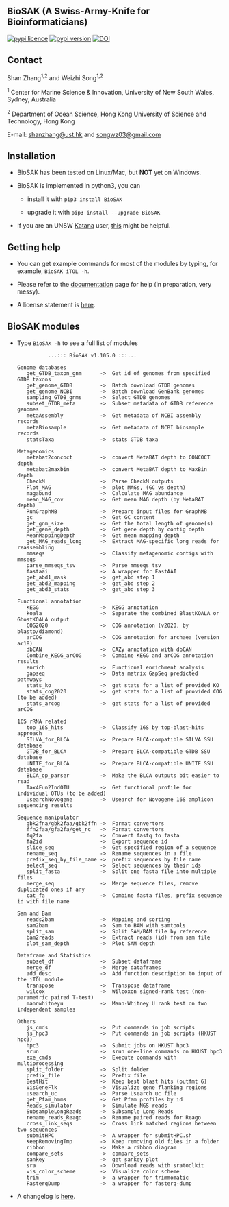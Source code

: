 
## BioSAK (A Swiss-Army-Knife for Bioinformaticians)

[![pypi licence ](https://img.shields.io/pypi/l/BioSAK.svg)](https://opensource.org/licenses/gpl-3.0.html)
[![pypi version ](https://img.shields.io/pypi/v/BioSAK.svg)](https://pypi.python.org/pypi/BioSAK) 
[![DOI](https://zenodo.org/badge/DOI/10.5281/zenodo.4070001.svg)](https://doi.org/10.5281/zenodo.4070001)


Contact
---

Shan Zhang<sup>1,2</sup> and Weizhi Song<sup>1,2</sup>

<sup>1</sup> Center for Marine Science & Innovation, University of New South Wales, Sydney, Australia

<sup>2</sup> Department of Ocean Science, Hong Kong University of Science and Technology, Hong Kong

E-mail: shanzhang@ust.hk and songwz03@gmail.com


Installation
---

+ BioSAK has been tested on Linux/Mac, but **NOT** yet on Windows.


+ BioSAK is implemented in python3, you can

  + install it with `pip3 install BioSAK`
  
  + upgrade it with `pip3 install --upgrade BioSAK`


+ If you are an UNSW [Katana](https://research.unsw.edu.au/katana) user, [this](doc/katana.md) might be helpful.


 Getting help
---

+ You can get example commands for most of the modules by typing, for example, `BioSAK iTOL -h`.


+ Please refer to the [documentation](doc/Index.md) page for help (in preparation, very messy).


[//]: # (+ **中文版**帮助文件[在此]&#40;doc/Index_cn.md&#41;.)


+ A license statement is [here](LICENSE).


BioSAK modules
---

+ Type `BioSAK -h` to see a full list of modules


                ...::: BioSAK v1.105.0 :::...

      Genome databases
         get_GTDB_taxon_gnm      ->  Get id of genomes from specified GTDB taxons
         get_genome_GTDB         ->  Batch download GTDB genomes
         get_genome_NCBI         ->  Batch download GenBank genomes
         sampling_GTDB_gnms      ->  Select GTDB genomes
         subset_GTDB_meta        ->  Subset metadata of GTDB reference genomes
         metaAssembly            ->  Get metadata of NCBI assembly records
         metaBiosample           ->  Get metadata of NCBI biosample records
         statsTaxa               ->  stats GTDB taxa
  
      Metagenomics
         metabat2concoct         ->  convert MetaBAT depth to CONCOCT depth
         metabat2maxbin          ->  convert MetaBAT depth to MaxBin depth
         CheckM                  ->  Parse CheckM outputs
         Plot_MAG                ->  plot MAGs, (GC vs depth)
         magabund                ->  Calculate MAG abundance
         mean_MAG_cov            ->  Get mean MAG depth (by MetaBAT depth)
         RunGraphMB              ->  Prepare input files for GraphMB
         gc                      ->  Get GC content
         get_gnm_size            ->  Get the total length of genome(s)
         get_gene_depth          ->  Get gene depth by contig depth
         MeanMappingDepth        ->  Get mean mapping depth 
         get_MAG_reads_long      ->  Extract MAG-specific long reads for reassembling
         mmseqs                  ->  Classify metagenomic contigs with mmseqs
         parse_mmseqs_tsv        ->  Parse mmseqs tsv
         fastaai                 ->  A wrapper for FastAAI
         get_abd1_mask           ->  get_abd step 1
         get_abd2_mapping        ->  get_abd step 2
         get_abd3_stats          ->  get_abd step 3
         
      Functional annotation
         KEGG                    ->  KEGG annotation
         koala                   ->  Separate the combined BlastKOALA or GhostKOALA output
         COG2020                 ->  COG annotation (v2020, by blastp/diamond)
         arCOG                   ->  COG annotation for archaea (version ar18)
         dbCAN                   ->  CAZy annotation with dbCAN
         Combine_KEGG_arCOG      ->  Combine KEGG and arCOG annotation results
         enrich                  ->  Functional enrichment analysis
         gapseq                  ->  Data matrix GapSeq predicted pathways
         stats_ko                ->  get stats for a list of provided KO
         stats_cog2020           ->  get stats for a list of provided COG (to be added)
         stats_arcog             ->  get stats for a list of provided arCOG 
  
      16S rRNA related
         top_16S_hits            ->  Classify 16S by top-blast-hits approach
         SILVA_for_BLCA          ->  Prepare BLCA-compatible SILVA SSU database
         GTDB_for_BLCA           ->  Prepare BLCA-compatible GTDB SSU database
         UNITE_for_BLCA          ->  Prepare BLCA-compatible UNITE SSU database
         BLCA_op_parser          ->  Make the BLCA outputs bit easier to read
         Tax4Fun2IndOTU          ->  Get functional profile for individual OTUs (to be added)
         UsearchNovogene         ->  Usearch for Novogene 16S amplicon sequencing results
          
      Sequence manipulator
         gbk2fna/gbk2faa/gbk2ffn ->  Format convertors
         ffn2faa/gfa2fa/get_rc   ->  Format convertors
         fq2fa                   ->  Convert fastq to fasta
         fa2id                   ->  Export sequence id
         slice_seq               ->  Get specified region of a sequence
         rename_seq              ->  Rename sequences in a file
         prefix_seq_by_file_name ->  prefix sequences by file name
         select_seq              ->  Select sequences by their ids
         split_fasta             ->  Split one fasta file into multiple files
         merge_seq               ->  Merge sequence files, remove duplicated ones if any
         cat_fa                  ->  Combine fasta files, prefix sequence id with file name
             
      Sam and Bam
         reads2bam               ->  Mapping and sorting
         sam2bam                 ->  Sam to BAM with samtools
         split_sam               ->  Split SAM/BAM file by reference
         bam2reads               ->  Extract reads (id) from sam file
         plot_sam_depth          ->  Plot SAM depth
      
      Dataframe and Statistics
         subset_df               ->  Subset dataframe
         merge_df                ->  Merge dataframes
         add_desc                ->  Add function description to input of the iTOL module
         transpose               ->  Transpose dataframe
         wilcox                  ->  Wilcoxon signed-rank test (non-parametric paired T-test)
         mannwhitneyu            ->  Mann-Whitney U rank test on two independent samples
      
      Others
         js_cmds                 ->  Put commands in job scripts
         js_hpc3                 ->  Put commands in job scripts (HKUST hpc3)
         hpc3                    ->  Submit jobs on HKUST hpc3
         srun                    ->  srun one-line commands on HKUST hpc3
         exe_cmds                ->  Execute commands with multiprocessing
         split_folder            ->  Split folder
         prefix_file             ->  Prefix file
         BestHit                 ->  Keep best blast hits (outfmt 6)
         VisGeneFlk              ->  Visualize gene flanking regions
         usearch_uc              ->  Parse Usearch uc file
         get_Pfam_hmms           ->  Get Pfam profiles by id
         Reads_simulator         ->  Simulate NGS reads
         SubsampleLongReads      ->  Subsample Long Reads
         rename_reads_Reago      ->  Rename paired reads for Reago
         cross_link_seqs         ->  Cross link matched regions between two sequences
         submitHPC               ->  A wrapper for submitHPC.sh
         KeepRemovingTmp         ->  Keep removing old files in a folder
         ribbon                  ->  Make a ribbon diagram
         compare_sets            ->  compare_sets
         sankey                  ->  get sankey plot
         sra                     ->  Download reads with sratoolkit
         vis_color_scheme        ->  Visualize color scheme
         trim                    ->  a wrapper for trimmomatic
         FasterqDump             ->  a wrapper for fasterq-dump
  

+ A changelog is [here](BioSAK/VERSION).

